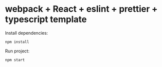# webpack + React + eslint + prettier + typescript template

Install dependencies:

```
npm install
```

Run project:

```
npm start
```
